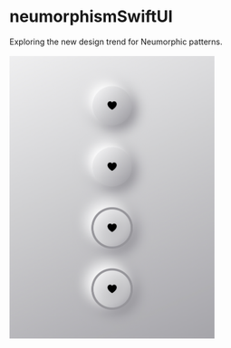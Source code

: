 # neumorphismSwiftUI

Exploring the new design trend for Neumorphic patterns. 
<br>
<br>
<img src="IMG_5210.jpg" height="500">
